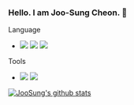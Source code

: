 ### Hello. I am Joo-Sung Cheon. 👋

<!--
**cheonjoosung/cheonjoosung** is a ✨ _special_ ✨ repository because its `README.md` (this file) appears on your GitHub profile.

Here are some ideas to get you started:

- 🔭 I’m currently working on ...
- 🌱 I’m currently learning ...
- 👯 I’m looking to collaborate on ...
- 🤔 I’m looking for help with ...
- 💬 Ask me about ...
- 📫 How to reach me: ...
- 😄 Pronouns: ...
- ⚡ Fun fact: ...
-->

<!--
사용언어
[![Top Langs](https://github-readme-stats.vercel.app/api/top-langs/?username=cheonjoosung)](https://github.com/cheonjoosung/github-readme-stats)

백준
[![Solved.ac프로필](http://mazassumnida.wtf/api/v2/generate_badge?boj=cjswntjd)](https://solved.ac/cjswntjd)
-->

Language
<ul>
  <li>
    <img src="https://img.shields.io/badge/Java-007396??style=flat-square&logo=Java&logoColor=white"/>
    <img src="https://img.shields.io/badge/Android-3DDC84??style=flat-square&logo=Android&logoColor=white"/> 
    <img src="https://img.shields.io/badge/Kotlin-7F52FF??style=flat-square&logo=Kotlin&logoColor=white"/> 
  </li>
</ul>

Tools
<ul>
  <li>
    <img src="https://img.shields.io/badge/Firebase-FFCA28?style=flat-square&logo=firebase&logoColor=white"/>
    <img src="https://img.shields.io/badge/Android Studio-3DDC84??style=flat-square&logo=Android Studio&logoColor=white"/>    
  </li>
</ul>

[![JooSung's github stats](https://github-readme-stats.vercel.app/api?username=cheonjoosung)](https://github.com/anuraghazra/github-readme-stats)
